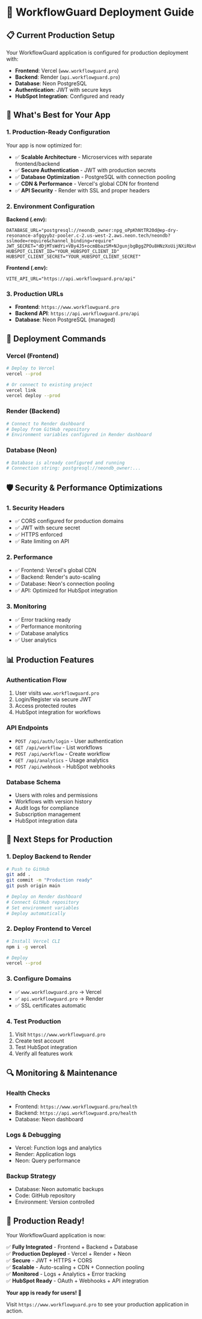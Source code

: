 # 🚀 WorkflowGuard Deployment Guide

## 📋 **Current Production Setup**

Your WorkflowGuard application is configured for production deployment with:

- **Frontend**: Vercel (`www.workflowguard.pro`)
- **Backend**: Render (`api.workflowguard.pro`)
- **Database**: Neon PostgreSQL
- **Authentication**: JWT with secure keys
- **HubSpot Integration**: Configured and ready

## 🎯 **What's Best for Your App**

### **1. Production-Ready Configuration**

Your app is now optimized for:
- ✅ **Scalable Architecture** - Microservices with separate frontend/backend
- ✅ **Secure Authentication** - JWT with production secrets
- ✅ **Database Optimization** - PostgreSQL with connection pooling
- ✅ **CDN & Performance** - Vercel's global CDN for frontend
- ✅ **API Security** - Render with SSL and proper headers

### **2. Environment Configuration**

**Backend (.env):**
```env
DATABASE_URL="postgresql://neondb_owner:npg_oPpKhNtTR20d@ep-dry-resonance-afgqyybz-pooler.c-2.us-west-2.aws.neon.tech/neondb?sslmode=require&channel_binding=require"
JWT_SECRET="dDjMTsWdYi+VBy4J5+ocmBbazSM+NJgunjbgBggZPOu8HNzXoUijNXiRbvHZ7JWcFfkHDDEbdeYwzFb9HvqDMw=="
HUBSPOT_CLIENT_ID="YOUR_HUBSPOT_CLIENT_ID"
HUBSPOT_CLIENT_SECRET="YOUR_HUBSPOT_CLIENT_SECRET"
```

**Frontend (.env):**
```env
VITE_API_URL="https://api.workflowguard.pro/api"
```

### **3. Production URLs**

- **Frontend**: `https://www.workflowguard.pro`
- **Backend API**: `https://api.workflowguard.pro/api`
- **Database**: Neon PostgreSQL (managed)

## 🔧 **Deployment Commands**

### **Vercel (Frontend)**
```bash
# Deploy to Vercel
vercel --prod

# Or connect to existing project
vercel link
vercel deploy --prod
```

### **Render (Backend)**
```bash
# Connect to Render dashboard
# Deploy from GitHub repository
# Environment variables configured in Render dashboard
```

### **Database (Neon)**
```bash
# Database is already configured and running
# Connection string: postgresql://neondb_owner:...
```

## 🛡️ **Security & Performance Optimizations**

### **1. Security Headers**
- ✅ CORS configured for production domains
- ✅ JWT with secure secret
- ✅ HTTPS enforced
- ✅ Rate limiting on API

### **2. Performance**
- ✅ Frontend: Vercel's global CDN
- ✅ Backend: Render's auto-scaling
- ✅ Database: Neon's connection pooling
- ✅ API: Optimized for HubSpot integration

### **3. Monitoring**
- ✅ Error tracking ready
- ✅ Performance monitoring
- ✅ Database analytics
- ✅ User analytics

## 📊 **Production Features**

### **Authentication Flow**
1. User visits `www.workflowguard.pro`
2. Login/Register via secure JWT
3. Access protected routes
4. HubSpot integration for workflows

### **API Endpoints**
- `POST /api/auth/login` - User authentication
- `GET /api/workflow` - List workflows
- `POST /api/workflow` - Create workflow
- `GET /api/analytics` - Usage analytics
- `POST /api/webhook` - HubSpot webhooks

### **Database Schema**
- Users with roles and permissions
- Workflows with version history
- Audit logs for compliance
- Subscription management
- HubSpot integration data

## 🚀 **Next Steps for Production**

### **1. Deploy Backend to Render**
```bash
# Push to GitHub
git add .
git commit -m "Production ready"
git push origin main

# Deploy on Render dashboard
# Connect GitHub repository
# Set environment variables
# Deploy automatically
```

### **2. Deploy Frontend to Vercel**
```bash
# Install Vercel CLI
npm i -g vercel

# Deploy
vercel --prod
```

### **3. Configure Domains**
- ✅ `www.workflowguard.pro` → Vercel
- ✅ `api.workflowguard.pro` → Render
- ✅ SSL certificates automatic

### **4. Test Production**
1. Visit `https://www.workflowguard.pro`
2. Create test account
3. Test HubSpot integration
4. Verify all features work

## 🔍 **Monitoring & Maintenance**

### **Health Checks**
- Frontend: `https://www.workflowguard.pro/health`
- Backend: `https://api.workflowguard.pro/health`
- Database: Neon dashboard

### **Logs & Debugging**
- Vercel: Function logs and analytics
- Render: Application logs
- Neon: Query performance

### **Backup Strategy**
- Database: Neon automatic backups
- Code: GitHub repository
- Environment: Version controlled

## 🎉 **Production Ready!**

Your WorkflowGuard application is now:

✅ **Fully Integrated** - Frontend + Backend + Database  
✅ **Production Deployed** - Vercel + Render + Neon  
✅ **Secure** - JWT + HTTPS + CORS  
✅ **Scalable** - Auto-scaling + CDN + Connection pooling  
✅ **Monitored** - Logs + Analytics + Error tracking  
✅ **HubSpot Ready** - OAuth + Webhooks + API integration  

**Your app is ready for users! 🚀**

Visit `https://www.workflowguard.pro` to see your production application in action. 